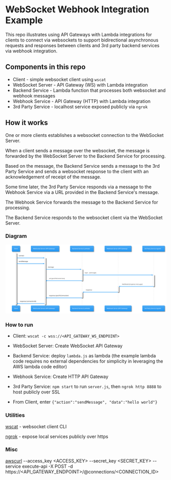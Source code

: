 # WebSocket Webhook Integration Example 

This repo illustrates using API Gateways with Lambda integrations for clients to connect via websockets to support bidirectional asynchronous requests and responses between clients and 3rd party backend services via webhook integration.

## Components in this repo
- Client - simple websocket client using `wscat`
- WebSocket Server - API Gateway (WS) with Lambda integration
- Backend Service - Lambda function that processes both websocket and webhook messages
- Webhook Service - API Gateway (HTTP) with Lambda integration
- 3rd Party Service - localhost service exposed publicly via `ngrok`

## How it works
One or more clients establishes a websocket connection to the WebSocket Server.

When a client sends a message over the websocket, the message is forwarded by the WebSocket Server to the Backend Service for processing.  

Based on the message, the Backend Service sends a message to the 3rd Party Service and sends a websocket response to the client with an acknowledgement of receipt of the message.

Some time later, the 3rd Party Service responds via a message to the Webhook Service via a URL provided in the Backend Service's message.  

The Webhook Service forwards the message to the Backend Service for processing.

The Backend Service responds to the websocket client via the WebSocket Server.

### Diagram
![Sequence Diagram](/assets/uml.svg "Sequence Diagram")

### How to run
- Client: `wscat -c wss://<API_GATEWAY_WS_ENDPOINT>`
- WebSocket Server: Create WebSocket API Gateway
- Backend Service: deploy `lambda.js` as lambda (the example lambda code requires no external dependencies for simplicity in leveraging the AWS lambda code editor)
- Webhook Service: Create HTTP API Gateway 
- 3rd Party Service: `npm start` to run `server.js`, then `ngrok http 8888` to host publicly over SSL

- From Client, enter `{"action":"sendMessage", "data":"hello world"}`

### Utilities
[wscat](https://www.npmjs.com/package/wscat) - websocket client CLI

[ngrok](https://ngrok.com/) - expose local services publicly over https

### Misc
[awscurl](https://formulae.brew.sh/formula/awscurl) --access_key <ACCESS_KEY> --secret_key <SECRET_KEY> --service execute-api -X POST -d <DATA> https://<API_GATEWAY_ENDPOINT>/@connections/<CONNECTION_ID>

